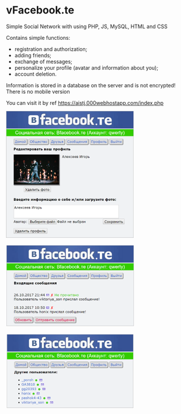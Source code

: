 # vFacebook.te
Simple Social Network with using PHP, JS, MySQL, HTML and CSS

Contains simple functions:
- registration and authorization;
- adding friends;
- exchange of messages;
- personalize your profile (avatar and information about you);
- account deletion.

Information is stored in a database on the server and is not encrypted!
There is no mobile version

You can visit it by ref https://aistj.000webhostapp.com/index.php

<p align="left">
  <img src="Снимок.PNG" width="350"/><br><br>
  <img src="Снимок1.PNG" width="350"/><br><br>
  <img src="Снимок3.PNG" width="350"/>
</p>
